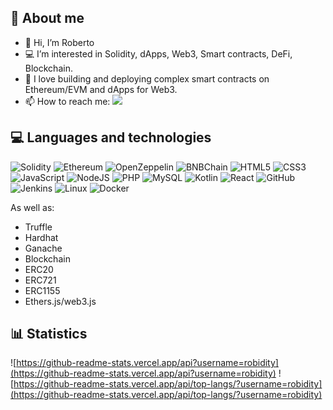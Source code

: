 ## **👨 About me**

*   👋 Hi, I’m Roberto
*   💻 I’m interested in Solidity, dApps, Web3, Smart contracts, DeFi, Blockchain.
*   💛 I love building and deploying complex smart contracts on Ethereum/EVM and dApps for Web3.
*   📫 How to reach me: <a href="https://www.linkedin.com/in/roberto-ag%C3%BCera-13706822/" target="_blank"><img src="https://img.shields.io/badge/LinkedIn-0077B5?style=for-the-badge&logo=linkedin&logoColor=white"></a>

## **💻 Languages and technologies**

![Solidity](https://img.shields.io/badge/Solidity-e6e6e6?style=for-the-badge&logo=solidity&logoColor=black) ![Ethereum](https://img.shields.io/badge/Ethereum-3C3C3D?style=for-the-badge&logo=Ethereum&logoColor=white) ![OpenZeppelin](https://img.shields.io/badge/OpenZeppelin-4E5EE4?logo=OpenZeppelin&logoColor=fff&style=for-the-badge) ![BNBChain](https://tinyurl.com/mp2wu3xx) ![HTML5](https://img.shields.io/badge/html5-%23E34F26.svg?style=for-the-badge&logo=html5&logoColor=white) ![CSS3](https://img.shields.io/badge/css3-%231572B6.svg?style=for-the-badge&logo=css3&logoColor=white) ![JavaScript](https://img.shields.io/badge/javascript-%23323330.svg?style=for-the-badge&logo=javascript&logoColor=%23F7DF1E) ![NodeJS](https://img.shields.io/badge/node.js-6DA55F?style=for-the-badge&logo=node.js&logoColor=white) ![PHP](https://img.shields.io/badge/php-%23777BB4.svg?style=for-the-badge&logo=php&logoColor=white) ![MySQL](https://img.shields.io/badge/mysql-%2300f.svg?style=for-the-badge&logo=mysql&logoColor=white) ![Kotlin](https://img.shields.io/badge/kotlin-%237F52FF.svg?style=for-the-badge&logo=kotlin&logoColor=white) ![React](https://img.shields.io/badge/react-%2320232a.svg?style=for-the-badge&logo=react&logoColor=%2361DAFB) ![GitHub](https://img.shields.io/badge/github-%23121011.svg?style=for-the-badge&logo=github&logoColor=white) ![Jenkins](https://img.shields.io/badge/Jenkins-D24939?style=for-the-badge&logo=Jenkins&logoColor=white) ![Linux](https://img.shields.io/badge/Linux-FCC624?style=for-the-badge&logo=linux&logoColor=black) ![Docker](https://img.shields.io/badge/docker-%230db7ed.svg?style=for-the-badge&logo=docker&logoColor=white)

As well as:
* Truffle
* Hardhat
* Ganache
* Blockchain
* ERC20
* ERC721
* ERC1155
* Ethers.js/web3.js

## **📊 Statistics**

![https://github-readme-stats.vercel.app/api?username=robidity](https://github-readme-stats.vercel.app/api?username=robidity)
![https://github-readme-stats.vercel.app/api/top-langs/?username=robidity](https://github-readme-stats.vercel.app/api/top-langs/?username=robidity)
